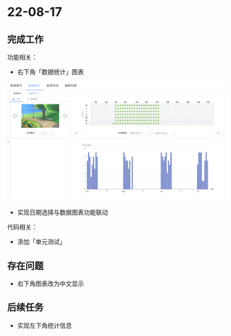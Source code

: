 # 22-08-17

## 完成工作

功能相关：

- 右下角「数据统计」图表

![image-20220817230312333](22-08-17.assets/image-20220817230312333.png)

- 实现日期选择与数据图表功能联动

代码相关：

- 添加「单元测试」

## 存在问题

- 右下角图表改为中文显示


## 后续任务

- 实现左下角统计信息
